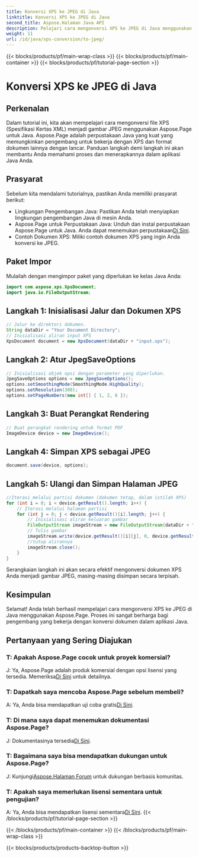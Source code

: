```yaml
---
title: Konversi XPS ke JPEG di Java
linktitle: Konversi XPS ke JPEG di Java
second_title: Aspose.Halaman Java API
description: Pelajari cara mengonversi XPS ke JPEG di Java menggunakan Aspose.Page. Panduan komprehensif dengan petunjuk langkah demi langkah untuk integrasi yang lancar.
weight: 11
url: /id/java/xps-conversion/to-jpeg/
---
```


{{< blocks/products/pf/main-wrap-class >}}
{{< blocks/products/pf/main-container >}}
{{< blocks/products/pf/tutorial-page-section >}}

# Konversi XPS ke JPEG di Java

## Perkenalan
Dalam tutorial ini, kita akan mempelajari cara mengonversi file XPS (Spesifikasi Kertas XML) menjadi gambar JPEG menggunakan Aspose.Page untuk Java. Aspose.Page adalah perpustakaan Java yang kuat yang memungkinkan pengembang untuk bekerja dengan XPS dan format dokumen lainnya dengan lancar. Panduan langkah demi langkah ini akan membantu Anda memahami proses dan menerapkannya dalam aplikasi Java Anda.
## Prasyarat
Sebelum kita mendalami tutorialnya, pastikan Anda memiliki prasyarat berikut:
- Lingkungan Pengembangan Java: Pastikan Anda telah menyiapkan lingkungan pengembangan Java di mesin Anda.
-  Aspose.Page untuk Perpustakaan Java: Unduh dan instal perpustakaan Aspose.Page untuk Java. Anda dapat menemukan perpustakaan[Di Sini](https://releases.aspose.com/page/java/).
- Contoh Dokumen XPS: Miliki contoh dokumen XPS yang ingin Anda konversi ke JPEG.
## Paket Impor
Mulailah dengan mengimpor paket yang diperlukan ke kelas Java Anda:
```java
import com.aspose.xps.XpsDocument;
import java.io.FileOutputStream;
```
## Langkah 1: Inisialisasi Jalur dan Dokumen XPS
```java
// Jalur ke direktori dokumen.
String dataDir = "Your Document Directory";
// Inisialisasi aliran input XPS
XpsDocument document = new XpsDocument(dataDir + "input.xps");
```
## Langkah 2: Atur JpegSaveOptions
```java
// Inisialisasi objek opsi dengan parameter yang diperlukan.
JpegSaveOptions options = new JpegSaveOptions();
options.setSmoothingMode(SmoothingMode.HighQuality);
options.setResolution(300);
options.setPageNumbers(new int[] { 1, 2, 6 });
```
## Langkah 3: Buat Perangkat Rendering
```java
// Buat perangkat rendering untuk format PDF
ImageDevice device = new ImageDevice();
```
## Langkah 4: Simpan XPS sebagai JPEG
```java
document.save(device, options);
```
## Langkah 5: Ulangi dan Simpan Halaman JPEG
```java
//Iterasi melalui partisi dokumen (dokumen tetap, dalam istilah XPS)
for (int i = 0; i < device.getResult().length; i++) {
    // Iterasi melalui halaman partisi
    for (int j = 0; j < device.getResult()[i].length; j++) {
        // Inisialisasi aliran keluaran gambar
        FileOutputStream imageStream = new FileOutputStream(dataDir + "XPStoJPEG" + "_" + (i + 1) + "_" + (j + 1) + ".jpeg");
        // Tulis gambar
        imageStream.write(device.getResult()[i][j], 0, device.getResult()[i][j].length);
        //tutup alirannya
        imageStream.close();
    }
}
```
Serangkaian langkah ini akan secara efektif mengonversi dokumen XPS Anda menjadi gambar JPEG, masing-masing disimpan secara terpisah.
## Kesimpulan
Selamat! Anda telah berhasil mempelajari cara mengonversi XPS ke JPEG di Java menggunakan Aspose.Page. Proses ini sangat berharga bagi pengembang yang bekerja dengan konversi dokumen dalam aplikasi Java.
## Pertanyaan yang Sering Diajukan

### T: Apakah Aspose.Page cocok untuk proyek komersial?
 J: Ya, Aspose.Page adalah produk komersial dengan opsi lisensi yang tersedia. Memeriksa[Di Sini](https://purchase.aspose.com/buy) untuk detailnya.
### T: Dapatkah saya mencoba Aspose.Page sebelum membeli?
 A: Ya, Anda bisa mendapatkan uji coba gratis[Di Sini](https://releases.aspose.com/).
### T: Di mana saya dapat menemukan dokumentasi Aspose.Page?
 J: Dokumentasinya tersedia[Di Sini](https://reference.aspose.com/page/java/).
### T: Bagaimana saya bisa mendapatkan dukungan untuk Aspose.Page?
 J: Kunjungi[Aspose.Halaman Forum](https://forum.aspose.com/c/page/39) untuk dukungan berbasis komunitas.
### T: Apakah saya memerlukan lisensi sementara untuk pengujian?
 A: Ya, Anda bisa mendapatkan lisensi sementara[Di Sini](https://purchase.aspose.com/temporary-license/).
{{< /blocks/products/pf/tutorial-page-section >}}

{{< /blocks/products/pf/main-container >}}
{{< /blocks/products/pf/main-wrap-class >}}

{{< blocks/products/products-backtop-button >}}
